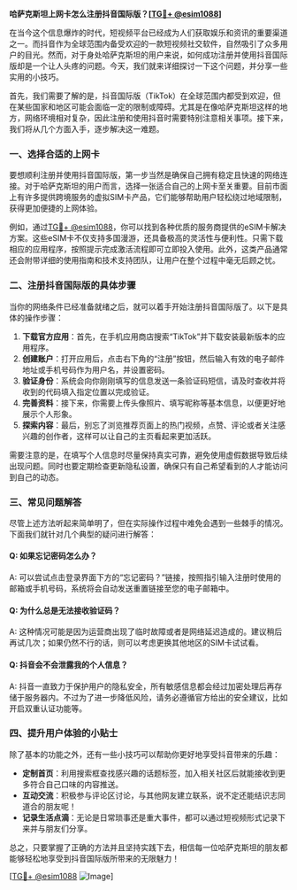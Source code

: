 **哈萨克斯坦上网卡怎么注册抖音国际版？[[TG💪+ @esim1088](https://t.me/s/esim1088)]**

在当今这个信息爆炸的时代，短视频平台已经成为人们获取娱乐和资讯的重要渠道之一。而抖音作为全球范围内备受欢迎的一款短视频社交软件，自然吸引了众多用户的目光。然而，对于身处哈萨克斯坦的用户来说，如何成功注册并使用抖音国际版却是一个让人头疼的问题。今天，我们就来详细探讨一下这个问题，并分享一些实用的小技巧。

首先，我们需要了解的是，抖音国际版（TikTok）在全球范围内都受到欢迎，但在某些国家和地区可能会面临一定的限制或障碍。尤其是在像哈萨克斯坦这样的地方，网络环境相对复杂，因此注册和使用抖音时需要特别注意相关事项。接下来，我们将从几个方面入手，逐步解决这一难题。

### 一、选择合适的上网卡

要想顺利注册并使用抖音国际版，第一步当然是确保自己拥有稳定且快速的网络连接。对于哈萨克斯坦的用户而言，选择一张适合自己的上网卡至关重要。目前市面上有许多提供跨境服务的虚拟SIM卡产品，它们能够帮助用户轻松绕过地域限制，获得更加便捷的上网体验。

例如，通过[TG💪+ @esim1088](https://t.me/s/esim1088)，你可以找到各种优质的服务商提供的eSIM卡解决方案。这些eSIM卡不仅支持多国漫游，还具备极高的灵活性与便利性。只需下载相应的应用程序，按照提示完成激活流程即可立即投入使用。此外，这类产品通常还会附带详细的使用指南和技术支持团队，让用户在整个过程中毫无后顾之忧。

### 二、注册抖音国际版的具体步骤

当你的网络条件已经准备就绪之后，就可以着手开始注册抖音国际版了。以下是具体的操作步骤：

1. **下载官方应用**：首先，在手机应用商店搜索“TikTok”并下载安装最新版本的应用程序。
2. **创建账户**：打开应用后，点击右下角的“注册”按钮，然后输入有效的电子邮件地址或手机号码作为用户名，并设置密码。
3. **验证身份**：系统会向你刚刚填写的信息发送一条验证码短信，请及时查收并将收到的代码填入指定位置以完成验证。
4. **完善资料**：接下来，你需要上传头像照片、填写昵称等基本信息，以便更好地展示个人形象。
5. **探索内容**：最后，别忘了浏览推荐页面上的热门视频，点赞、评论或者关注感兴趣的创作者，这样可以让自己的主页看起来更加活跃。

需要注意的是，在填写个人信息时尽量保持真实可靠，避免使用虚假数据导致后续出现问题。同时也要定期检查更新隐私设置，确保只有自己希望看到的人才能访问到自己的动态。

### 三、常见问题解答

尽管上述方法听起来简单明了，但在实际操作过程中难免会遇到一些棘手的情况。下面我们就针对几个典型的疑问进行解答：

#### Q: 如果忘记密码怎么办？
A: 可以尝试点击登录界面下方的“忘记密码？”链接，按照指引输入注册时使用的邮箱或手机号码，系统将会自动发送重置链接至您的电子邮箱中。

#### Q: 为什么总是无法接收验证码？
A: 这种情况可能是因为运营商出现了临时故障或者是网络延迟造成的。建议稍后再试几次；如果仍然不行的话，则可以考虑更换其他地区的SIM卡试试看。

#### Q: 抖音会不会泄露我的个人信息？
A: 抖音一直致力于保护用户的隐私安全，所有敏感信息都会经过加密处理后再存储于服务器内。不过为了进一步降低风险，请务必遵循官方给出的安全建议，比如开启双重认证功能等。

### 四、提升用户体验的小贴士

除了基本的功能之外，还有一些小技巧可以帮助你更好地享受抖音带来的乐趣：

- **定制首页**：利用搜索框查找感兴趣的话题标签，加入相关社区后就能接收到更多符合自己口味的内容推送。
- **互动交流**：积极参与评论区讨论，与其他网友建立联系，说不定还能结识志同道合的朋友呢！
- **记录生活点滴**：无论是日常琐事还是重大事件，都可以通过短视频形式记录下来并与朋友们分享。

总之，只要掌握了正确的方法并且坚持实践下去，相信每一位哈萨克斯坦的朋友都能够轻松地享受到抖音国际版所带来的无限魅力！

[[TG💪+ @esim1088](https://t.me/s/esim1088) ![Image](https://i.postimg.cc/4NQfJmqS/Snipaste-2025-05-13-00-14-12.png)]